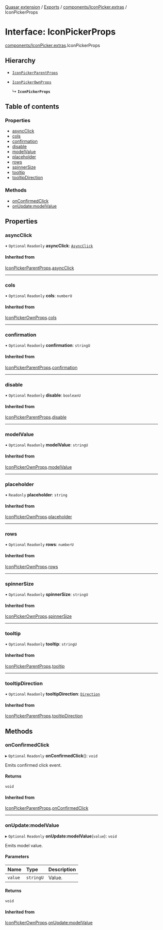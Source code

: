 [Quasar extension](../index.md) / [Exports](../modules.md) / [components/IconPicker.extras](../modules/components_IconPicker_extras.md) / IconPickerProps

# Interface: IconPickerProps

[components/IconPicker.extras](../modules/components_IconPicker_extras.md).IconPickerProps

## Hierarchy

- [`IconPickerParentProps`](components_IconPicker_extras.IconPickerParentProps.md)

- [`IconPickerOwnProps`](components_IconPicker_extras.IconPickerOwnProps.md)

  ↳ **`IconPickerProps`**

## Table of contents

### Properties

- [asyncClick](components_IconPicker_extras.IconPickerProps.md#asyncclick)
- [cols](components_IconPicker_extras.IconPickerProps.md#cols)
- [confirmation](components_IconPicker_extras.IconPickerProps.md#confirmation)
- [disable](components_IconPicker_extras.IconPickerProps.md#disable)
- [modelValue](components_IconPicker_extras.IconPickerProps.md#modelvalue)
- [placeholder](components_IconPicker_extras.IconPickerProps.md#placeholder)
- [rows](components_IconPicker_extras.IconPickerProps.md#rows)
- [spinnerSize](components_IconPicker_extras.IconPickerProps.md#spinnersize)
- [tooltip](components_IconPicker_extras.IconPickerProps.md#tooltip)
- [tooltipDirection](components_IconPicker_extras.IconPickerProps.md#tooltipdirection)

### Methods

- [onConfirmedClick](components_IconPicker_extras.IconPickerProps.md#onconfirmedclick)
- [onUpdate:modelValue](components_IconPicker_extras.IconPickerProps.md#onupdate:modelvalue)

## Properties

### asyncClick

• `Optional` `Readonly` **asyncClick**: [`AsyncClick`](components_BaseButton_extras.AsyncClick.md)

#### Inherited from

[IconPickerParentProps](components_IconPicker_extras.IconPickerParentProps.md).[asyncClick](components_IconPicker_extras.IconPickerParentProps.md#asyncclick)

___

### cols

• `Optional` `Readonly` **cols**: `numberU`

#### Inherited from

[IconPickerOwnProps](components_IconPicker_extras.IconPickerOwnProps.md).[cols](components_IconPicker_extras.IconPickerOwnProps.md#cols)

___

### confirmation

• `Optional` `Readonly` **confirmation**: `stringU`

#### Inherited from

[IconPickerParentProps](components_IconPicker_extras.IconPickerParentProps.md).[confirmation](components_IconPicker_extras.IconPickerParentProps.md#confirmation)

___

### disable

• `Optional` `Readonly` **disable**: `booleanU`

#### Inherited from

[IconPickerParentProps](components_IconPicker_extras.IconPickerParentProps.md).[disable](components_IconPicker_extras.IconPickerParentProps.md#disable)

___

### modelValue

• `Optional` `Readonly` **modelValue**: `stringU`

#### Inherited from

[IconPickerOwnProps](components_IconPicker_extras.IconPickerOwnProps.md).[modelValue](components_IconPicker_extras.IconPickerOwnProps.md#modelvalue)

___

### placeholder

• `Readonly` **placeholder**: `string`

#### Inherited from

[IconPickerOwnProps](components_IconPicker_extras.IconPickerOwnProps.md).[placeholder](components_IconPicker_extras.IconPickerOwnProps.md#placeholder)

___

### rows

• `Optional` `Readonly` **rows**: `numberU`

#### Inherited from

[IconPickerOwnProps](components_IconPicker_extras.IconPickerOwnProps.md).[rows](components_IconPicker_extras.IconPickerOwnProps.md#rows)

___

### spinnerSize

• `Optional` `Readonly` **spinnerSize**: `stringU`

#### Inherited from

[IconPickerOwnProps](components_IconPicker_extras.IconPickerOwnProps.md).[spinnerSize](components_IconPicker_extras.IconPickerOwnProps.md#spinnersize)

___

### tooltip

• `Optional` `Readonly` **tooltip**: `stringU`

#### Inherited from

[IconPickerParentProps](components_IconPicker_extras.IconPickerParentProps.md).[tooltip](components_IconPicker_extras.IconPickerParentProps.md#tooltip)

___

### tooltipDirection

• `Optional` `Readonly` **tooltipDirection**: [`Direction`](../modules/components_Tooltip_extras.md#direction)

#### Inherited from

[IconPickerParentProps](components_IconPicker_extras.IconPickerParentProps.md).[tooltipDirection](components_IconPicker_extras.IconPickerParentProps.md#tooltipdirection)

## Methods

### onConfirmedClick

▸ `Optional` `Readonly` **onConfirmedClick**(): `void`

Emits confirmed click event.

#### Returns

`void`

#### Inherited from

[IconPickerParentProps](components_IconPicker_extras.IconPickerParentProps.md).[onConfirmedClick](components_IconPicker_extras.IconPickerParentProps.md#onconfirmedclick)

___

### onUpdate:modelValue

▸ `Optional` `Readonly` **onUpdate:modelValue**(`value`): `void`

Emits model value.

#### Parameters

| Name | Type | Description |
| :------ | :------ | :------ |
| `value` | `stringU` | Value. |

#### Returns

`void`

#### Inherited from

[IconPickerOwnProps](components_IconPicker_extras.IconPickerOwnProps.md).[onUpdate:modelValue](components_IconPicker_extras.IconPickerOwnProps.md#onupdate:modelvalue)
